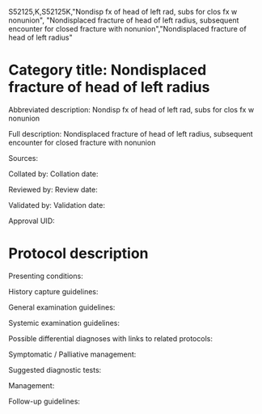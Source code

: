 S52125,K,S52125K,"Nondisp fx of head of left rad, subs for clos fx w nonunion", "Nondisplaced fracture of head of left radius, subsequent encounter for closed fracture with nonunion","Nondisplaced fracture of head of left radius"
# Category title: Nondisplaced fracture of head of left radius

Abbreviated description: Nondisp fx of head of left rad, subs for clos fx w nonunion

Full description: Nondisplaced fracture of head of left radius, subsequent encounter for closed fracture with nonunion

Sources:

Collated by:
Collation date:

Reviewed by:
Review date:

Validated by:
Validation date:

Approval UID:

# Protocol description

Presenting conditions:

History capture guidelines:

General examination guidelines:

Systemic examination guidelines:

Possible differential diagnoses with links to related protocols:

Symptomatic / Palliative management:

Suggested diagnostic tests:

Management:

Follow-up guidelines:
